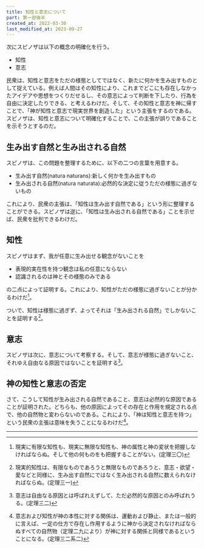 ```yaml
---
title: 知性と意志について
part: 第一部後半
created_at: 2022-03-30
last_modified_at: 2023-09-27
---
```


次にスピノザは以下の概念の明確化を行う。

- 知性
- 意志

民衆は、知性と意志をただの様態としてではなく、新たに何かを生み出すものとして捉えている。例えば人間はその知性により、これまでどこにも存在しなかったアイデアや思想をつくりだせるし、その意志によって判断を下したり、行為を自由に決定したりできる、と考えるわけだ。そして、その知性と意志を神に帰すことで、「神が知性と意志で現実世界を創造した」という主張をするのである。スピノザは、知性と意志について明確化することで、この主張が誤りであることを示そうとするのだ。

## 生み出す自然と生み出される自然

スピノザは、この問題を整理するために、以下の二つの言葉を用意する。

- 生み出す自然(natura naturans):新しく何かを生み出すもの
- 生み出される自然(natura naturata):必然的な決定に従うただの様態に過ぎないもの

これにより、民衆の主張は、「知性は生み出す自然である」という形に整理することができる。スピノザは逆に、「知性は生み出される自然である」ことを示せば、民衆を批判できるわけだ。

## 知性

スピノザはまず、我が任意に生み出せる観念がないことを

- 表現的実在性を持つ観念は私の任意にならない
- 認識されるのは神とその様態のみである

の二点によって証明する。これにより、知性がただの様態に過ぎないことが分かるわけだ[^ref1]。

[^ref1]:現実に有限な知性も、現実に無限な知性も、神の属性と神の変状を把握しなければならぬ。そして他の何ものをも把握することがない。(定理三〇)

ついで、知性は様態に過ぎず、よってそれは「生み出される自然」でしかないことを証明する[^ref2]。

[^ref2]:現実的知性は、有限なものであろうと無限なものであろうと、意志・欲望・愛などと同様に、生み出す自然にではなく生み出される自然に数えられなければならぬ。(定理三一)

## 意志

スピノザは次に、意志について考察する。そして、意志が様態に過ぎないこと、それゆえ自由なる原因ではないことを証明する[^ref3]。

[^ref3]:意志は自由なる原因とは呼ばれえずして、ただ必然的な原因とのみ呼ばれうる。(定理三二)

## 神の知性と意志の否定

さて、こうして知性が生み出される自然であること、意志は必然的な原因であることが証明された。どちらも、他の原因によってその存在と作用を規定される点で、他の自然物と変わらないのである。これにより、「神は知性と意志を持つ」という民衆の主張は意味を失うことになるわけだ[^ref4]。

[^ref4]:意志および知性が神の本性に対する関係は、運動および静止、または一般的に言えば、一定の仕方で存在し作用するように神から決定されなければならぬすべての自然物（定理二九により）が神に対する関係と同様であるということになる。(定理三二系二)

---
